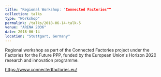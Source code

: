 ```yaml
---
title: "Regional Workshop: "Connected Factories""
collection: talks
type: "Workshop"
permalink: /talks/2018-06-14-talk-5
venue: "ARENA 2036"
date: 2018-06-14
location: "Stuttgart, Germany"
---
```


Regional workshop as part of the Connected Factories project under the Factories for the Future PPP, funded by the European Union's Horizon 2020 research and innovation programme. 

https://www.connectedfactories.eu/
